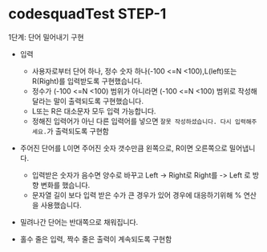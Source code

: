 # codesquadTest STEP-1


1단계: 단어 밀어내기 구현

* 입력
  - 사용자로부터 단어 하나, 정수 숫자 하나(-100 <=N <100),L(left)또는 R(Right)를 입력받도록 구현했습니다.
  - 정수가 (-100 <=N <100) 범위가 아니라면 (-100 <=N <100) 범위로 작성해달라는 말이 출력되도록 구현했습니다.
  - L또는 R은 대소문자 모두 입력 가능합니다.
  - 정해진 입력어가 아닌 다른 입력어를 넣으면 `잘못 작성하셨습니다. 다시 입력해주세요.`가 출력되도록 구현함
  
* 주어진 단어를 L이면 주어진 숫자 갯수만큼 왼쪽으로, R이면 오른쪽으로 밀어냅니다.
  - 입력받은 숫자가 음수면 양수로 바꾸고 Left -> Right로 Right를 -> Left 로 방향 변화를 했습니다.
  - 문자열 길이 보다 입력 받은 수가 큰 경우가 있어 경우에 대응하기위해 % 연산을 사용했습니다.

* 밀려나간 단어는 반대쪽으로 채워집니다.
* 홀수 줄은 입력, 짝수 줄은 출력이 계속되도록 구현함
